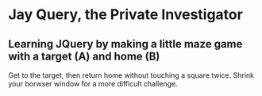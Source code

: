 # Jay Query, the Private Investigator
## Learning JQuery by making a little maze game with a target (A) and home (B)

Get to the target, then return home without touching a square twice.
Shrink your borwser window for a more difficult challenge.